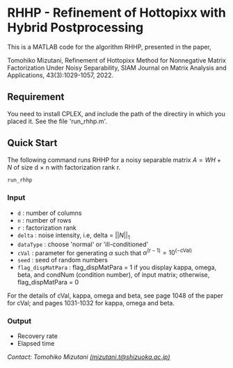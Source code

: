 # RHHP - Refinement of Hottopixx with Hybrid Postprocessing
This is a MATLAB code for the algorithm RHHP, presented in the paper, 

Tomohiko Mizutani, Refinement of Hottopixx Method for Nonnegative Matrix Factorization Under Noisy Separability, SIAM Journal on Matrix Analysis and Applications, 43(3):1029-1057, 2022.

## Requirement
You need to install CPLEX, and include the path of the directiry in which you placed it. See the file 'run_rhhp.m'.

## Quick Start
The following command runs RHHP for a noisy separable matrix  $A = W H + N$ of size d $\times$ n with factorization rank r.


```bash
run_rhhp
```

### Input 
- ``d`` : number of columns  
- ``n`` : number of rows
- ``r`` : factorization rank
- ``delta`` : noise intensity, i.e, delta = $||N||_1$
- ``dataType`` : choose 'normal' or 'ill-conditioned'
- ``cVal`` : parameter for generating $\alpha$ such that 
                     $\alpha^{(\text{r}-1)} = 10^{(-\text{cVal})}$
- ``seed`` : seed of random numbers
- ``flag_dispMatPara`` : flag_dispMatPara = 1 if you display kappa, omega, beta, and condNum (condition number), of input matrix; otherwise, flag_dispMatPara = 0

For the details of cVal, kappa, omega and beta, see page 1048 of the paper for cVal; and pages 1031-1032 for kappa, omega and beta.

### Output
- Recovery rate
- Elapsed time


_Contact: Tomohiko Mizutani [(mizutani.t@shizuoka.ac.jp)](mailto:mizutani.t@shizuoka.ac.jp)_
